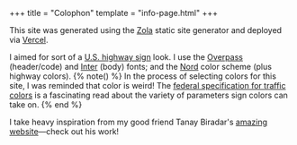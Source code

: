+++
title = "Colophon"
template = "info-page.html"
+++

This site was generated using the [Zola](https://www.getzola.org/) static site generator and deployed via [Vercel](https://vercel.com/). 

I aimed for sort of a [U.S. highway sign](https://en.wikipedia.org/wiki/Road_signs_in_the_United_States) look. I use the [Overpass](https://overpassfont.org/) (header/code) and [Inter](https://rsms.me/inter/) (body) fonts; and the [Nord](https://www.nordtheme.com/) color scheme (plus highway colors).
{% note() %}
In the process of selecting colors for this site, I was reminded that color is weird! The [federal specification for traffic colors](https://mutcd.fhwa.dot.gov/kno-colorspec.htm) is a fascinating read about the variety of parameters sign colors can take on. 
{% end %}

I take heavy inspiration from my good friend Tanay Biradar's [amazing website](https://tanaybiradar.com/)—check out his work!